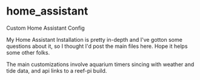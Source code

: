 # home_assistant
Custom Home Assistant Config

My Home Assistant Installation is pretty in-depth and I've gotton some questions about it, so I thought I'd post the main files here. Hope it helps some other folks.

The main customizations involve aquarium timers sincing with weather and tide data, and api links to a reef-pi build.
